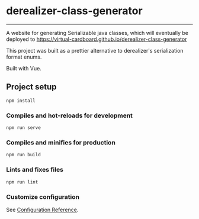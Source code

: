# derealizer-class-generator

---
A website for generating Serializable java classes, which will eventually be deployed to https://virtual-cardboard.github.io/derealizer-class-generator

This project was built as a prettier alternative to derealizer's serialization format enums.

Built with Vue.

## Project setup
```
npm install
```

### Compiles and hot-reloads for development
```
npm run serve
```

### Compiles and minifies for production
```
npm run build
```

### Lints and fixes files
```
npm run lint
```

### Customize configuration
See [Configuration Reference](https://cli.vuejs.org/config/).

